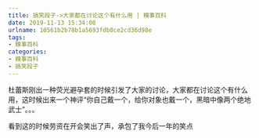 ```yaml
---
title: 搞笑段子->大家都在讨论这个有什么用 | 糗事百科
date: 2019-11-13 15:34:08
urlname: 10561b2b78b1a5693fdb0ce2cd36d98e
tags: 
- 糗事百科
categories:
- 糗事百科
- 搞笑段子
---
```

杜蕾斯刚出一种荧光避孕套的时候引发了大家的讨论，大家都在讨论这个有什么用，这时候出来一个神评“你自己戴一个，给你对象也戴一个，黑暗中像两个绝地武士”。。。

看到这的时候劳资在开会笑出了声，承包了我今后一年的笑点


